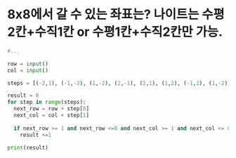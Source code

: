 # 8x8에서 갈 수 있는 좌표는? 나이트는 수평2칸+수직1칸 or 수평1칸+수직2칸만 가능.

```python
#...

row = input()
col = input()

steps = [(-2,1), (-1,-2), (1,-2), (2,-1), (2,1), (1,2), (-1,2), (1,-2)] # 이렇게 갈 수 있는 step을 지정해두면 간편

result = 0
for step in range(steps):
  next_row = row + step[0]
  next_col = col + step[1]
  
  if next_row >= 1 and next_row <=8 and next_col >= 1 and next_col <= 8:
    result +=1 
    
print(result)

```
